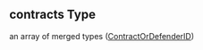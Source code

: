 ## contracts Type

an array of merged types ([ContractOrDefenderID](definitions-definitions-contractordefenderid.md))
